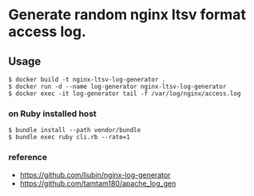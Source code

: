 # Generate random nginx ltsv format access log.

## Usage
```
$ docker build -t nginx-ltsv-log-generator .
$ docker run -d --name log-generator nginx-ltsv-log-generator
$ docker exec -it log-generator tail -f /var/log/nginx/access.log
```

### on Ruby installed host
```
$ bundle install --path vendor/bundle
$ bundle exec ruby cli.rb --rate=1
```

### reference
- https://github.com/liubin/nginx-log-generator
- https://github.com/tamtam180/apache_log_gen
